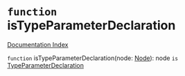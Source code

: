 # `function` isTypeParameterDeclaration

[Documentation Index](../README.md)

`function` isTypeParameterDeclaration(node: [Node](../interface.Node/README.md)): node `is` [TypeParameterDeclaration](../interface.TypeParameterDeclaration/README.md)